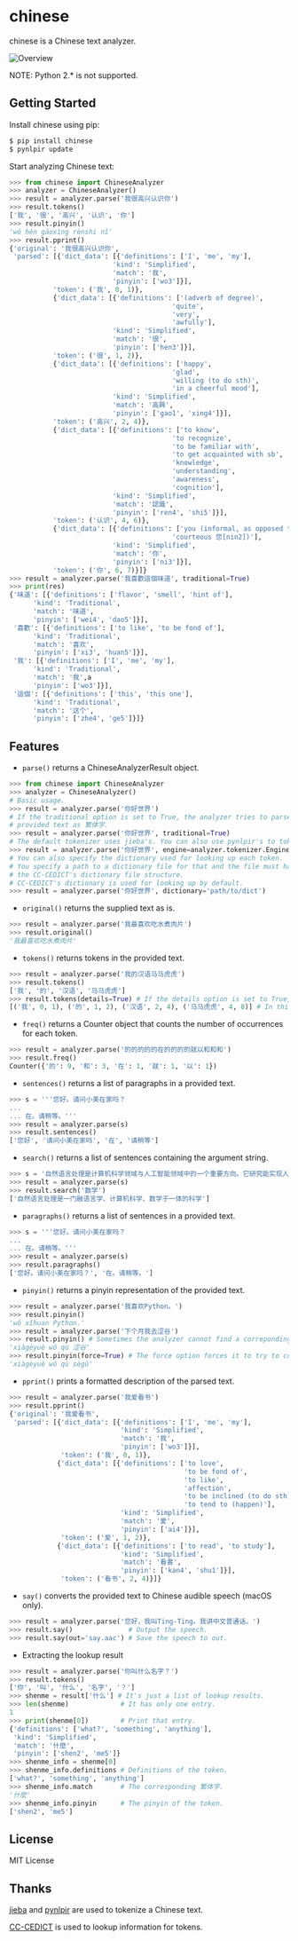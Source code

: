 # chinese

chinese is a Chinese text analyzer.

![Overview](https://github.com/morinokami/chinese/blob/master/docs/overview.png?raw=true)

NOTE: Python 2.* is not supported.

## Getting Started

Install chinese using pip:

```sh
$ pip install chinese
$ pynlpir update
```

Start analyzing Chinese text:

```py
>>> from chinese import ChineseAnalyzer
>>> analyzer = ChineseAnalyzer()
>>> result = analyzer.parse('我很高兴认识你')
>>> result.tokens()
['我', '很', '高兴', '认识', '你']
>>> result.pinyin()
'wǒ hěn gāoxìng rènshi nǐ'
>>> result.pprint()
{'original': '我很高兴认识你',
 'parsed': [{'dict_data': [{'definitions': ['I', 'me', 'my'],
                          'kind': 'Simplified',
                          'match': '我',
                          'pinyin': ['wo3']}],
           'token': ('我', 0, 1)},
           {'dict_data': [{'definitions': ['(adverb of degree)',
                                         'quite',
                                         'very',
                                         'awfully'],
                          'kind': 'Simplified',
                          'match': '很',
                          'pinyin': ['hen3']}],
           'token': ('很', 1, 2)},
           {'dict_data': [{'definitions': ['happy',
                                         'glad',
                                         'willing (to do sth)',
                                         'in a cheerful mood'],
                          'kind': 'Simplified',
                          'match': '高興',
                          'pinyin': ['gao1', 'xing4']}],
           'token': ('高兴', 2, 4)},
           {'dict_data': [{'definitions': ['to know',
                                         'to recognize',
                                         'to be familiar with',
                                         'to get acquainted with sb',
                                         'knowledge',
                                         'understanding',
                                         'awareness',
                                         'cognition'],
                          'kind': 'Simplified',
                          'match': '認識',
                          'pinyin': ['ren4', 'shi5']}],
           'token': ('认识', 4, 6)},
           {'dict_data': [{'definitions': ['you (informal, as opposed to '
                                         'courteous 您[nin2])'],
                          'kind': 'Simplified',
                          'match': '你',
                          'pinyin': ['ni3']}],
           'token': ('你', 6, 7)}]}
>>> result = analyzer.parse('我喜歡這個味道', traditional=True)
>>> print(res)
{'味道': [{'definitions': ['flavor', 'smell', 'hint of'],
      'kind': 'Traditional',
      'match': '味道',
      'pinyin': ['wei4', 'dao5']}],
 '喜歡': [{'definitions': ['to like', 'to be fond of'],
      'kind': 'Traditional',
      'match': '喜欢',
      'pinyin': ['xi3', 'huan5']}],
 '我': [{'definitions': ['I', 'me', 'my'],
      'kind': 'Traditional',
      'match': '我',a
      'pinyin': ['wo3']}],
 '這個': [{'definitions': ['this', 'this one'],
      'kind': 'Traditional',
      'match': '这个',
      'pinyin': ['zhe4', 'ge5']}]}
```

## Features

* `parse()` returns a ChineseAnalyzerResult object.

```py
>>> from chinese import ChineseAnalyzer
>>> analyzer = ChineseAnalyzer()
# Basic usage.
>>> result = analyzer.parse('你好世界')
# If the traditional option is set to True, the analyzer tries to parse the
# provided text as 繁体字.
>>> result = analyzer.parse('你好世界', traditional=True)
# The default tokenizer uses jieba's. You can also use pynlpir's to tokenize.
>>> result = analyzer.parse('你好世界', engine=analyzer.tokenizer.Engine.pynlpir)
# You can also specify the dictionary used for looking up each token.
# You specify a path to a dictionary file for that and the file must have
# the CC-CEDICT's dictionary file structure.
# CC-CEDICT's dictionary is used for looking up by default.
>>> result = analyzer.parse('你好世界', dictionary='path/to/dict')
```

* `original()` returns the supplied text as is.

```py
>>> result = analyzer.parse('我最喜欢吃水煮肉片')
>>> result.original()
'我最喜欢吃水煮肉片'
```

* `tokens()` returns tokens in the provided text.

```py
>>> result = analyzer.parse('我的汉语马马虎虎')
>>> result.tokens()
['我', '的', '汉语', '马马虎虎']
>>> result.tokens(details=True) # If the details option is set to True, additional information is also attached.
[('我', 0, 1), ('的', 1, 2), ('汉语', 2, 4), ('马马虎虎', 4, 8)] # In this case, the positions of tokens are included. 
```

* `freq()` returns a Counter object that counts the number of occurrences for each token.

```py
>>> result = analyzer.parse('的的的的的在的的的的就以和和和')
>>> result.freq()
Counter({'的': 9, '和': 3, '在': 1, '就': 1, '以': 1})
```

* `sentences()` returns a list of paragraphs in a provided text.

```py
>>> s = '''您好。请问小美在家吗？
...
... 在。请稍等。'''
>>> result = analyzer.parse(s)
>>> result.sentences()
['您好', '请问小美在家吗', '在', '请稍等']
```

* `search()` returns a list of sentences containing the argument string.

```py
>>> s = '自然语言处理是计算机科学领域与人工智能领域中的一个重要方向。它研究能实现人与计算机之间用自然语言进行有效通信的各种理论和方法。自然语言处理是一门融语言学、计算机科学、数学于一体的科学。因此，这一领域的研究将涉及自然语言，即人们日常使用的语言，所以它与语言学的研究有着密切的联系，但又有重要的区别。自然语言处理并不是一般地研究自然语言，而在于研制能有效地实现自然语言通信的计算机系统，特别是其中的软件系统。因而它是计算机科学的一部分。'
>>> result = analyzer.parse(s)
>>> result.search('数学')
['自然语言处理是一门融语言学、计算机科学、数学于一体的科学']
```

* `paragraphs()` returns a list of sentences in a provided text.

```py
>>> s = '''您好。请问小美在家吗？
...
... 在。请稍等。'''
>>> result = analyzer.parse(s)
>>> result.paragraphs()
['您好。请问小美在家吗？', '在。请稍等。']
```

* `pinyin()` returns a pinyin representation of the provided text.

```py
>>> result = analyzer.parse('我喜欢Python。')
>>> result.pinyin()
'wǒ xǐhuan Python.'
>>> result = analyzer.parse('下个月我去涩谷')
>>> result.pinyin() # Sometimes the analyzer cannot find a correponding pinyin.
'xiàgèyuè wǒ qù 涩谷'
>>> result.pinyin(force=True) # The force option forces it to try to convert an unknown word to pinyin.
'xiàgèyuè wǒ qù sègǔ'
```

* `pprint()` prints a formatted description of the parsed text.

```py
>>> result = analyzer.parse('我爱看书')
>>> result.pprint()
{'original': '我爱看书',
 'parsed': [{'dict_data': [{'definitions': ['I', 'me', 'my'],
                            'kind': 'Simplified',
                            'match': '我',
                            'pinyin': ['wo3']}],
             'token': ('我', 0, 1)},
            {'dict_data': [{'definitions': ['to love',
                                            'to be fond of',
                                            'to like',
                                            'affection',
                                            'to be inclined (to do sth)',
                                            'to tend to (happen)'],
                            'kind': 'Simplified',
                            'match': '愛',
                            'pinyin': ['ai4']}],
             'token': ('爱', 1, 2)},
            {'dict_data': [{'definitions': ['to read', 'to study'],
                            'kind': 'Simplified',
                            'match': '看書',
                            'pinyin': ['kan4', 'shu1']}],
             'token': ('看书', 2, 4)}]}
```

* `say()` converts the provided text to Chinese audible speech (macOS only).

```py
>>> result = analyzer.parse('您好，我叫Ting-Ting。我讲中文普通话。')
>>> result.say()              # Output the speech.
>>> result.say(out='say.aac') # Save the speech to out.
```

* Extracting the lookup result

```py
>>> result = analyzer.parse('你叫什么名字？')
>>> result.tokens()
['你', '叫', '什么', '名字', '？']
>>> shenme = result['什么'] # It's just a list of lookup results.
>>> len(shenme)             # It has only one entry.
1
>>> print(shenme[0])        # Print that entry.
{'definitions': ['what?', 'something', 'anything'],
 'kind': 'Simplified',
 'match': '什麼',
 'pinyin': ['shen2', 'me5']}
>>> shenme_info = shenme[0]
>>> shenme_info.definitions # Definitions of the token.
['what?', 'something', 'anything']
>>> shenme_info.match       # The corresponding 繁体字.
'什麼'
>>> shenme_info.pinyin      # The pinyin of the token.
['shen2', 'me5']
```

## License
MIT License

## Thanks
[jieba](https://github.com/fxsjy/jieba) and [pynlpir](https://github.com/tsroten/pynlpir) are used to tokenize a Chinese text.

[CC-CEDICT](https://www.mdbg.net/chinese/dictionary?page=cc-cedict) is used to lookup information for tokens.

